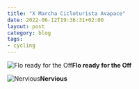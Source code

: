 ```yaml
---
title: "X Marcha Cicloturista Avapace"
date: 2022-06-12T19:36:31+02:00
layout: post
category: blog
tags:
- cycling
---
```



 ![Flo ready for the Off](/images/2022/2022-06-12-x-marcha-cicloturista-avapace-2.jpg)**Flo ready for the Off**
<!--more-->


 ![Nervious](/images/2022/2022-06-12-x-marcha-cicloturista-avapace-1.jpg)**Nervious**
